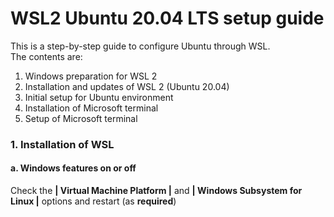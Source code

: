 # WSL2 Ubuntu 20.04 LTS setup guide
This is a step-by-step guide to configure Ubuntu through WSL.  
The contents are:  
1. Windows preparation for WSL 2
2. Installation and updates of WSL 2 (Ubuntu 20.04)
3. Initial setup for Ubuntu environment
4. Installation of Microsoft terminal
5. Setup of Microsoft terminal



### 1. Installation of WSL

#### a. Windows features on or off
Check the **| Virtual Machine Platform |** and **| Windows Subsystem for Linux |** options and restart (as **required**)
